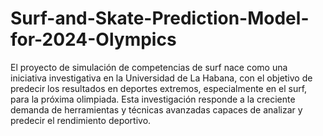 # Surf-and-Skate-Prediction-Model-for-2024-Olympics


El proyecto de simulación de competencias de surf nace como una iniciativa investigativa en la Universidad de La Habana, con el objetivo de predecir los resultados en deportes extremos, especialmente en el surf, para la próxima olimpiada. Esta investigación responde a la creciente demanda de herramientas y técnicas avanzadas capaces de analizar y predecir el rendimiento deportivo.


